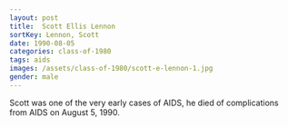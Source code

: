 ```yaml
---
layout: post
title:  Scott Ellis Lennon
sortKey: Lennon, Scott
date: 1990-08-05
categories: class-of-1980
tags: aids
images: /assets/class-of-1980/scott-e-lennon-1.jpg
gender: male
---
```

Scott was one of the very early cases of AIDS, he died of complications from AIDS on August 5, 1990.
